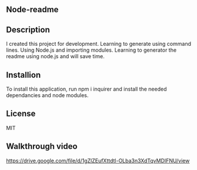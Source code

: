## Node-readme

## Description
I created this project for development. Learning to generate using command lines. Using Node.js and importing modules. Learning to generator the readme using node.js and will save time.

## Installion
To install this application, run npm i inquirer and install the needed dependancies and node modules.

## License
MIT

## Walkthrough video
https://drive.google.com/file/d/1gZlZEufXttdtl-OLba3n3XdTqvMDIFNU/view
